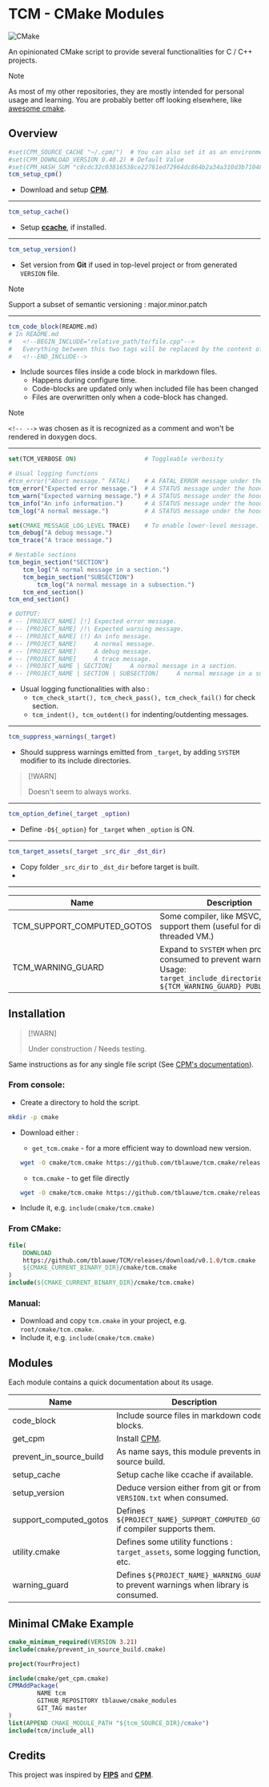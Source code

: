 # TCM - CMake Modules

![CMake](https://img.shields.io/badge/CMake-%23008FBA.svg?style=for-the-badge&logo=cmake&logoColor=white)

An opinionated CMake script to provide several functionalities for C / C++ projects.

> [!NOTE]
>
> As most of my other repositories, they are mostly intended for personal usage and learning.
> You are probably better off looking elsewhere, like [awesome cmake](https://github.com/onqtam/awesome-cmake).

## Overview

```cmake 
#set(CPM_SOURCE_CACHE "~/.cpm/")  # You can also set it as an environment variable, so it works across projects.
#set(CPM_DOWNLOAD_VERSION 0.40.2) # Default Value
#set(CPM_HASH_SUM "c8cdc32c03816538ce22781ed72964dc864b2a34a310d3b7104812a5ca2d835d") #Default value
tcm_setup_cpm()
```
* Download and setup __[CPM](https://github.com/cpm-cmake/CPM.cmake)__.
 
___

```cmake 
tcm_setup_cache()
```
* Setup __[ccache](https://ccache.dev/)__, if installed.

___

```cmake 
tcm_setup_version()
```
* Set version from __Git__ if used in top-level project or from generated `VERSION` file.

> [!NOTE]
> 
> Support a subset of semantic versioning : major.minor.patch

___

```cmake 
tcm_code_block(README.md)
# In README.md
#   <!--BEGIN_INCLUDE="relative_path/to/file.cpp"-->
#   Everything between this two tags will be replaced by the content of the file inside a code block.
#   <!--END_INCLUDE-->
```

* Include sources files inside a code block in markdown files.
  * Happens during configure time.
  * Code-blocks are updated only when included file has been changed
  * Files are overwritten only when a code-block has changed.
 
> [!NOTE]
>
> `<!-- -->` was chosen as it is recognized as a comment and won't be rendered in doxygen docs.

___

```cmake 
set(TCM_VERBOSE ON)                   # Toggleable verbosity

# Usual logging functions
#tcm_error("Abort message." FATAL)    # A FATAL_ERROR message under the hood. 
tcm_error("Expected error message.")  # A STATUS message under the hood.
tcm_warn("Expected warning message.") # A STATUS message under the hood.
tcm_info("An info information.")      # A STATUS message under the hood.
tcm_log("A normal message.")          # A STATUS message under the hood.

set(CMAKE_MESSAGE_LOG_LEVEL TRACE)    # To enable lower-level message.
tcm_debug("A debug message.")
tcm_trace("A trace message.")

# Nestable sections
tcm_begin_section("SECTION")
    tcm_log("A normal message in a section.")
    tcm_begin_section("SUBSECTION")
        tcm_log("A normal message in a subsection.")
    tcm_end_section()
tcm_end_section()

# OUTPUT:
# -- [PROJECT_NAME] [!] Expected error message.
# -- [PROJECT_NAME] /!\ Expected warning message.
# -- [PROJECT_NAME] (!) An info message.
# -- [PROJECT_NAME]     A normal message.
# -- [PROJECT_NAME]     A debug message.
# -- [PROJECT_NAME]     A trace message.
# -- [PROJECT_NAME | SECTION]     A normal message in a section.
# -- [PROJECT_NAME | SECTION | SUBSECTION]     A normal message in a subsection.
```
* Usual logging functionalities with also :
  * `tcm_check_start(), tcm_check_pass(), tcm_check_fail()` for check section.
  * `tcm_indent(), tcm_outdent()` for indenting/outdenting messages.

___

```cmake
tcm_suppress_warnings(_target)
```
* Should suppress warnings emitted from `_target`, by adding `SYSTEM` modifier to its include directories.

> [!WARN]
>
> Doesn't seem to always works.
   
___

```cmake
tcm_option_define(_target _option)
```
* Define `-D${_option}` for `_target` when `_option` is ON.

___

```cmake
tcm_target_assets(_target _src_dir _dst_dir)
```
* Copy folder `_src_dir` to `_dst_dir` before target is built.
* 
___

| Name                       | Description                                                                                                                                        |
|----------------------------|----------------------------------------------------------------------------------------------------------------------------------------------------|
| TCM_SUPPORT_COMPUTED_GOTOS | Some compiler, like MSVC, don't support them (useful for direct threaded VM.)                                                                      |
| TCM_WARNING_GUARD          | Expand to `SYSTEM` when project is consumed to prevent warnings.<br/>Usage: `target_include_directories(_target ${TCM_WARNING_GUARD} PUBLIC dir/)` |
 

## Installation

> [!WARN]
>
> Under construction / Needs testing.
> 
Same instructions as for any single file script (See [CPM's documentation](https://github.com/cpm-cmake/CPM.cmake?tab=readme-ov-file#adding-cpm)).

### From console:

* Create a directory to hold the script.
```bash
mkdir -p cmake
```
* Download either :
  * `get_tcm.cmake` - for a more efficient way to download new version.
  ```bash
  wget -O cmake/tcm.cmake https://github.com/tblauwe/tcm.cmake/releases/latest/download/get_tcm.cmake
  ```
  * `tcm.cmake` - to get file directly
  ```bash
  wget -O cmake/tcm.cmake https://github.com/tblauwe/tcm.cmake/releases/latest/download/tcm.cmake
  ```

* Include it, e.g. `include(cmake/tcm.cmake)`

### From CMake:


```cmake
file(
    DOWNLOAD
    https://github.com/tblauwe/TCM/releases/download/v0.1.0/tcm.cmake
    ${CMAKE_CURRENT_BINARY_DIR}/cmake/tcm.cmake
)
include(${CMAKE_CURRENT_BINARY_DIR}/cmake/tcm.cmake)
```

### Manual:

* Download and copy `tcm.cmake` in your project, e.g. `root/cmake/tcm.cmake`.
* Include it, e.g. `include(cmake/tcm.cmake)`

## Modules


Each module contains a quick documentation about its usage.

| Name                    | Description                                                                           |
|-------------------------|---------------------------------------------------------------------------------------|
| code_block              | Include source files in markdown code-blocks.                                         |
| get_cpm                 | Install [CPM](https://github.com/cpm-cmake/CPM.cmake).                                |
| prevent_in_source_build | As name says, this module prevents in source build.                                   |
| setup_cache             | Setup cache like ccache if available.                                                 |
| setup_version           | Deduce version either from git or from `VERSION.txt` when consumed.                   |
| support_computed_gotos  | Defines `${PROJECT_NAME}_SUPPORT_COMPUTED_GOTOS` if compiler supports them.           |
| utility.cmake           | Defines some utility functions : `target_assets`, some logging function, etc.         |
| warning_guard           | Defines `${PROJECT_NAME}_WARNING_GUARD` to prevent warnings when library is consumed. |


## Minimal CMake Example


```cmake
cmake_minimum_required(VERSION 3.21)
include(cmake/prevent_in_source_build.cmake)

project(YourProject)

include(cmake/get_cpm.cmake)
CPMAddPackage(
        NAME tcm
        GITHUB_REPOSITORY tblauwe/cmake_modules
        GIT_TAG master
)
list(APPEND CMAKE_MODULE_PATH "${tcm_SOURCE_DIR}/cmake")
include(tcm/include_all)
```

## Credits

This project was inspired by __[FIPS](https://github.com/floooh/fips)__ and __[CPM](https://github.com/cpm-cmake/CPM.cmake)__.
